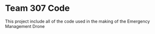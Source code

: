 # Team 307 Code

This project include all of the code used in the making of the Emergency Management Drone

